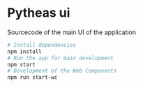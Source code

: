 # Pytheas ui

Sourcecode of the main UI of the application

```bash
# Install dependencies
npm install
# Run the app for main development
npm start
# Development of the Web Components
npm run start-wc
```
